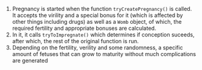 1. Pregnancy is started when the function `tryCreatePregnancy()` is called. It accepts the virility and a special bonus for it (which is affected by other things including drugs) as well as a `Womb` object, of which, the required fertility and appropriate bonuses are calculated.
2. In it, it calls `tryToImpregnate()` which determines if conception suceeds, after which, the rest of the original function is run.
3. Depending on the fertility, verility and some randomness, a specific amount of fetuses that can grow to maturity without much complications are generated
